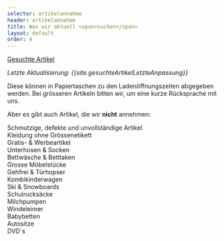 ```yaml
---
selector: artikelannahme
header: artikelannahme
title: Was wir aktuell <span>suchen</span>
layout: default
order: 4
---
```


<a class="btn-download" href="/assets/downloads/{{site.gesuchteArtikelListe}}" target="_blank">Gesuchte Artikel</a>

*Letzte Aktualisierung: {{site.gesuchteArtikelLetzteAnpassung}}*


Diese können in Papiertaschen zu den Ladenöffnungszeiten abgegeben werden.
Bei grösseren Artikeln bitten wir, um eine kurze Rücksprache mit uns.

Aber es gibt auch Artikel, die wir **nicht** annehmen: 

Schmutzige, defekte und unvollständige Artikel<br/>
Kleidung ohne Grössenetikett<br/>
Gratis- & Werbeartikel<br/>
Unterhosen & Socken<br/>
Bettwäsche & Bettlaken<br/>
Grosse Möbelstücke<br/>
Gehfrei & Türhopser<br/>
Kombikinderwagen<br/>
Ski & Snowboards<br/>
Schulrucksäcke<br/>
Milchpumpen<br/>
Windeleimer<br/>
Babybetten<br/>
Autositze<br/>
DVD´s<br/>